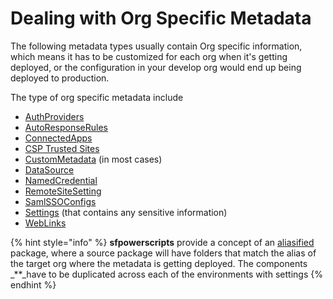 # Dealing with Org Specific Metadata

The following metadata types usually contain Org specific information, which means it has to be customized for each org when it's getting deployed, or the configuration in your develop org would end up being deployed to production.

The type of org specific metadata include

* [AuthProviders](https://developer.salesforce.com/docs/atlas.en-us.api\_meta.meta/api\_meta/meta\_authproviders.htm)
* [AutoResponseRules](https://developer.salesforce.com/docs/atlas.en-us.api\_meta.meta/api\_meta/meta\_autoresponserules.htm)
* [ConnectedApps](https://developer.salesforce.com/docs/atlas.en-us.api\_meta.meta/api\_meta/meta\_connectedapp.htm)
* [CSP Trusted Sites](https://developer.salesforce.com/docs/atlas.en-us.api\_meta.meta/api\_meta/meta\_csptrustedsite.htm)
* [CustomMetadata](https://developer.salesforce.com/docs/atlas.en-us.api\_meta.meta/api\_meta/meta\_custommetadata.htm) (in most cases)
* [DataSource](https://developer.salesforce.com/docs/atlas.en-us.api\_meta.meta/api\_meta/meta\_datasource.htm)
* [NamedCredential](https://developer.salesforce.com/docs/atlas.en-us.api\_meta.meta/api\_meta/meta\_namedcredential.htm)
* [RemoteSiteSetting](https://developer.salesforce.com/docs/atlas.en-us.api\_meta.meta/api\_meta/meta\_remotesitesetting.htm)
* [SamlSSOConfigs](https://developer.salesforce.com/docs/atlas.en-us.api\_meta.meta/api\_meta/meta\_samlssoconfig.htm)
* [Settings](https://developer.salesforce.com/docs/metadata-coverage/) (that contains any sensitive information)
* [WebLinks](https://developer.salesforce.com/docs/atlas.en-us.api\_meta.meta/api\_meta/meta\_weblink.htm)

{% hint style="info" %}
**sfpowerscripts** provide a concept of an [aliasified](https://dxatscale.gitbook.io/sfpowerscripts/faq/source-packages) package, where a source package will have folders that match the alias of the target org where the metadata is getting deployed. The components \_\*\*\_have to be duplicated across each of the environments with settings
{% endhint %}
